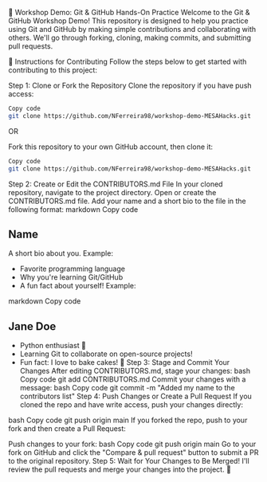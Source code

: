 🚀 Workshop Demo: Git & GitHub Hands-On Practice
Welcome to the Git & GitHub Workshop Demo! This repository is designed to help you practice using Git and GitHub by making simple contributions and collaborating with others. We'll go through forking, cloning, making commits, and submitting pull requests.

📝 Instructions for Contributing
Follow the steps below to get started with contributing to this project:

Step 1: Clone or Fork the Repository
Clone the repository if you have push access:

```bash
Copy code
git clone https://github.com/NFerreira98/workshop-demo-MESAHacks.git 
```
OR

Fork this repository to your own GitHub account, then clone it:

```bash
Copy code
git clone https://github.com/NFerreira98/workshop-demo-MESAHacks.git
```
Step 2: Create or Edit the CONTRIBUTORS.md File
In your cloned repository, navigate to the project directory.
Open or create the CONTRIBUTORS.md file.
Add your name and a short bio to the file in the following format:
markdown
Copy code
## Name
A short bio about you. Example:
- Favorite programming language
- Why you're learning Git/GitHub
- A fun fact about yourself!
Example:

markdown
Copy code
## Jane Doe
- Python enthusiast 🐍
- Learning Git to collaborate on open-source projects!
- Fun fact: I love to bake cakes! 🎂
Step 3: Stage and Commit Your Changes
After editing CONTRIBUTORS.md, stage your changes:
bash
Copy code
git add CONTRIBUTORS.md
Commit your changes with a message:
bash
Copy code
git commit -m "Added my name to the contributors list"
Step 4: Push Changes or Create a Pull Request
If you cloned the repo and have write access, push your changes directly:

bash
Copy code
git push origin main
If you forked the repo, push to your fork and then create a Pull Request:

Push changes to your fork:
bash
Copy code
git push origin main
Go to your fork on GitHub and click the "Compare & pull request" button to submit a PR to the original repository.
Step 5: Wait for Your Changes to Be Merged!
I'll review the pull requests and merge your changes into the project. 🎉
